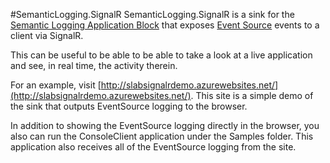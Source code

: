 #SemanticLogging.SignalR
SemanticLogging.SignalR is a sink for the [Semantic Logging Application Block](http://blogs.msdn.com/b/agile/archive/2013/02/07/embracing-semantic-logging.aspx) that exposes [Event Source](http://msdn.microsoft.com/en-us/library/system.diagnostics.tracing.eventsource.aspx) events to a client via SignalR.

This can be useful to be able to be able to take a look at a live application and see, in real time, the activity therein.

For an example, visit [http://slabsignalrdemo.azurewebsites.net/](http://slabsignalrdemo.azurewebsites.net/).  This site is a simple demo of the sink that outputs EventSource logging to the browser.

In addition to showing the EventSource logging directly in the browser, you also can run the ConsoleClient application under the Samples folder.  This application also receives all of the EventSource logging from the site.
